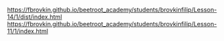 https://fbrovkin.github.io/beetroot_academy/students/brovkinfilip/Lesson-14/1/dist/index.html
https://fbrovkin.github.io/beetroot_academy/students/brovkinfilip/Lesson-11/1/index.html